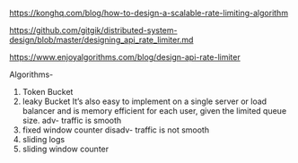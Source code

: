 https://konghq.com/blog/how-to-design-a-scalable-rate-limiting-algorithm

https://github.com/gitgik/distributed-system-design/blob/master/designing_api_rate_limiter.md

https://www.enjoyalgorithms.com/blog/design-api-rate-limiter

Algorithms-
1. Token Bucket
2. leaky Bucket 
    It’s also easy to implement on a single server or load balancer and is memory efficient for each user, given the limited queue size.
    adv- traffic is smooth 
3. fixed window counter
    disadv- traffic is not smooth 
4. sliding logs 
5. sliding window counter